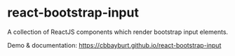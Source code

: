 # react-bootstrap-input
A collection of ReactJS components which render bootstrap input elements.

Demo & documentation: https://cbbayburt.github.io/react-bootstrap-input
